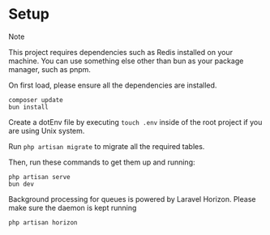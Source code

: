 # Setup
> [!NOTE]
> This project requires dependencies such as Redis installed on your machine.
> You can use something else other than bun as your package manager, such as pnpm.


On first load, please ensure all the dependencies are installed.
```
composer update
bun install
```

Create a dotEnv file by executing `touch .env` inside of the root project if you are using Unix system.

Run `php artisan migrate` to migrate all the required tables.

Then, run these commands to get them up and running:
```
php artisan serve
bun dev
```

Background processing for queues is powered by Laravel Horizon. Please make sure the daemon is kept running
```
php artisan horizon
```
